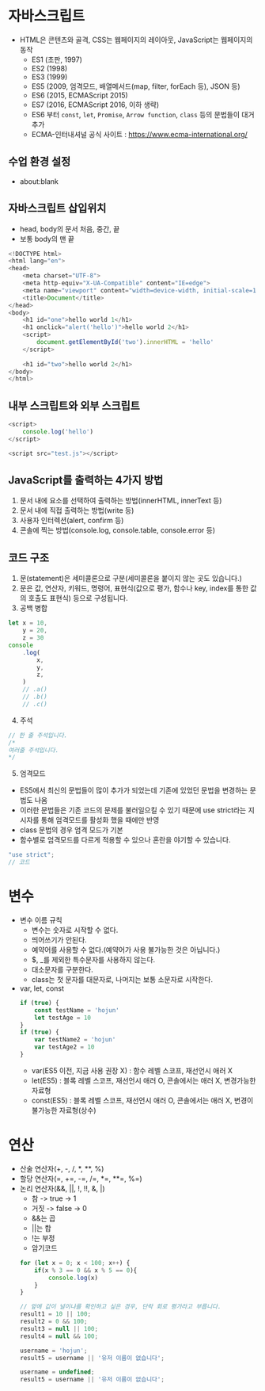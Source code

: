 # 자바스크립트
* HTML은 콘텐츠와 골격, CSS는 웹페이지의 레이아웃, JavaScript는 웹페이지의 동작
    * ES1 (초판, 1997)
    * ES2 (1998)
    * ES3 (1999)
    * ES5 (2009, 엄격모드, 배열메서드(map, filter, forEach 등), JSON 등)
    * ES6 (2015, ECMAScript 2015)
    * ES7 (2016, ECMAScript 2016, 이하 생략)
    * ES6 부터 `const`, `let`, `Promise`, `Arrow function`, `class` 등의 문법들이 대거 추가
    * ECMA-인터내셔널 공식 사이트 : https://www.ecma-international.org/

## 수업 환경 설정
* about:blank

## 자바스크립트 삽입위치
* head, body의 문서 처음, 중간, 끝
* 보통 body의 맨 끝
```js
<!DOCTYPE html>
<html lang="en">
<head>
    <meta charset="UTF-8">
    <meta http-equiv="X-UA-Compatible" content="IE=edge">
    <meta name="viewport" content="width=device-width, initial-scale=1.0">
    <title>Document</title>
</head>
<body>
    <h1 id="one">hello world 1</h1>
    <h1 onclick="alert('hello')">hello world 2</h1>
    <script>
        document.getElementById('two').innerHTML = 'hello'
    </script>
    
    <h1 id="two">hello world 2</h1>
</body>
</html>
```

## 내부 스크립트와 외부 스크립트
```js
<script>
    console.log('hello')
</script>
```
```js
<script src="test.js"></script>
```

## JavaScript를 출력하는 4가지 방법
1. 문서 내에 요소를 선택하여 출력하는 방법(innerHTML, innerText 등)
2. 문서 내에 직접 출력하는 방법(write 등)
3. 사용자 인터렉션(alert, confirm 등)
4. 콘솔에 찍는 방법(console.log, console.table, console.error 등)

## 코드 구조
1. 문(statement)은 세미콜론으로 구분(세미콜론을 붙이지 않는 곳도 있습니다.)
2. 문은 값, 연산자, 키워드, 명령어, 표현식(값으로 평가, 함수나 key, index를 통한 값의 호출도 표현식) 등으로 구성됩니다.
3. 공백 병합
```js
let x = 10, 
    y = 20, 
    z = 30
console
    .log(
        x,
        y, 
        z,
    )
    // .a()
    // .b()
    // .c()
```
4. 주석
```js
// 한 줄 주석입니다.
/*
여러줄 주석입니다.
*/
```
5. 엄격모드
* ES5에서 최신의 문법들이 많이 추가가 되었는데 기존에 있었던 문법을 변경하는 문법도 나옴
* 이러한 문법들은 기존 코드의 문제를 불러일으킬 수 있기 때문에 use strict라는 지시자를 통해 엄격모드를 활성화 했을 때에만 반영
* class 문법의 경우 엄격 모드가 기본
* 함수별로 엄격모드를 다르게 적용할 수 있으나 혼란을 야기할 수 있습니다.
```js
"use strict";
// 코드
```

# 변수
* 변수 이름 규칙
    * 변수는 숫자로 시작할 수 없다.
    * 띄어쓰기가 안된다.
    * 예약어를 사용할 수 없다.(예약어가 사용 불가능한 것은 아닙니다.)
    * $, _를 제외한 특수문자를 사용하지 않는다.
    * 대소문자를 구분한다.
    * class는 첫 문자를 대문자로, 나머지는 보통 소문자로 시작한다.
* var, let, const
    ```js
    if (true) {
        const testName = 'hojun'
        let testAge = 10
    }
    if (true) {
        var testName2 = 'hojun'
        var testAge2 = 10
    }
    ```
    * var(ES5 이전, 지금 사용 권장 X) : 함수 레벨 스코프, 재선언시 애러 X
    * let(ES5) : 블록 레벨 스코프, 재선언시 애러 O, 콘솔에서는 애러 X, 변경가능한 자료형
    * const(ES5) : 블록 레벨 스코프, 재선언시 애러 O, 콘솔에서는 애러 X, 변경이 불가능한 자료형(상수)

# 연산
* 산술 연산자(+, -, /, *, **, %)
* 할당 연산자(=, +=, -=, /=, *=, **=, %=)
* 논리 연산자(&&, ||, !, !!, &, |)
    * 참 -> true -> 1
    * 거짓 -> false -> 0
    * &&는 곱
    * ||는 합
    * !는 부정
    * 암기코드
    ```js
    for (let x = 0; x < 100; x++) {
        if(x % 3 == 0 && x % 5 == 0){
            console.log(x)
        }
    }
    ```
    ```js
    // 앞에 값이 널이냐를 확인하고 싶은 경우, 단락 회로 평가라고 부릅니다.
    result1 = 10 || 100;
    result2 = 0 && 100;
    result3 = null || 100;
    result4 = null && 100;

    username = 'hojun';
    result5 = username || '유저 이름이 없습니다';

    username = undefined;
    result5 = username || '유저 이름이 없습니다';
    ```